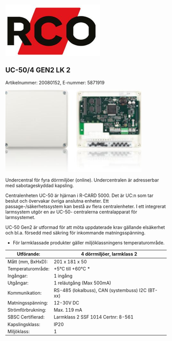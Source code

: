 ![](_page_0_Picture_0.jpeg)

## UC-50/4 GEN2 LK 2

Artikelnummer: 20080152, E-nummer: 5871919

![](_page_0_Picture_3.jpeg)

Undercentral för fyra dörrmiljöer (online). Undercentralen är adresserbar med sabotageskyddad kapsling.

Centralenheten UC-50 är hjärnan i R-CARD 5000. Det är UC:n som tar beslut och övervakar övriga anslutna enheter. Ett passage-/säkerhetssystem kan bestå av flera centralenheter. I ett integrerat larmsystem utgör en av UC-50- centralerna centralapparat för larmsystemet.

UC-50 Gen2 är utformad för att möta uppdaterade krav gällande elsäkerhet och bl.a. försedd med säkring för inkommande matningsspänning.

* För larmklassade produkter gäller miljöklassningens temperaturområde.

| Utförande:        | 4 dörrmiljöer, larmklass 2                       |
|-------------------|--------------------------------------------------|
| Mått (mm, BxHxD): | 201 x 181 x 50                                   |
| Temperaturområde: | +5°C till +60°C *                                |
| Ingångar:         | 1 ingång                                         |
| Utgångar:         | 1 reläutgång (Max 500mA)                         |
| Kommunikation:    | RS-485 (lokalbuss), CAN (systembuss) I2C (BT-xx) |
| Matningsspänning: | 12-30V DC                                        |
| Strömförbrukning: | Max. 119 mA                                      |
| SBSC Certifierad: | Larmklass 2 SSF 1014 Certnr: 8-561               |
| Kapslingsklass:   | IP20                                             |
| Miljöklass:       | 1                                                |